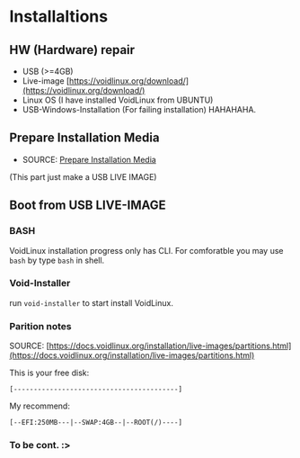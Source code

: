 # Installaltions

## HW (Hardware) repair

- USB (>=4GB)
- Live-image [https://voidlinux.org/download/](https://voidlinux.org/download/)
- Linux OS (I have installed VoidLinux from UBUNTU)
- USB-Windows-Installation (For failing installation) HAHAHAHA.

## Prepare Installation Media

* SOURCE: [Prepare Installation Media](https://docs.voidlinux.org/installation/live-images/prep.html)

(This part just make a USB LIVE IMAGE)

## Boot from USB LIVE-IMAGE 

### BASH

VoidLinux installation progress only has CLI. For comforatble you may use `bash` by type `bash` in shell.

### Void-Installer

run `void-installer` to start install VoidLinux.

### Parition notes

SOURCE: [https://docs.voidlinux.org/installation/live-images/partitions.html](https://docs.voidlinux.org/installation/live-images/partitions.html)

This is your free disk:

    [-----------------------------------------]

My recommend:

    [--EFI:250MB---|--SWAP:4GB--|--ROOT(/)----]

### To be cont. :>
